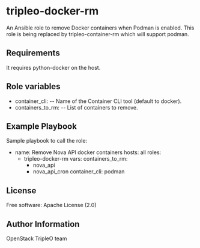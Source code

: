 tripleo-docker-rm
=================

An Ansible role to remove Docker containers when Podman is enabled.
This role is being replaced by tripleo-container-rm which will support
podman.

Requirements
------------

It requires python-docker on the host.

Role variables
--------------

- container_cli: -- Name of the Container CLI tool (default to docker).
- containers_to_rm: -- List of containers to remove.

Example Playbook
----------------

Sample playbook to call the role:

  - name: Remove Nova API docker containers
    hosts: all
    roles:
      - tripleo-docker-rm
    vars:
      containers_to_rm:
        - nova_api
        - nova_api_cron
      container_cli: podman

License
-------

Free software: Apache License (2.0)

Author Information
------------------

OpenStack TripleO team
